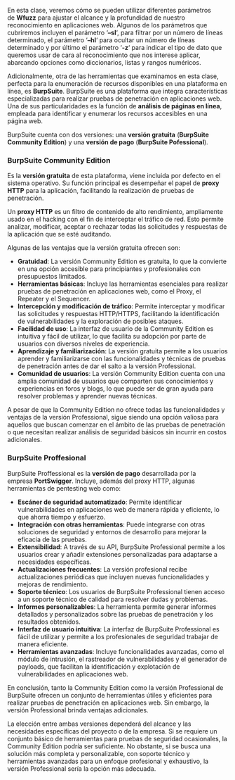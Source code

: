 En esta clase, veremos cómo se pueden utilizar diferentes parámetros de **Wfuzz** para ajustar el alcance y la profundidad de nuestro reconocimiento en aplicaciones web. Algunos de los parámetros que cubriremos incluyen el parámetro ‘**–sl**‘, para filtrar por un número de líneas determinado, el parámetro ‘**–hl**‘ para ocultar un número de líneas determinado y por último el parámetro ‘**-z**‘ para indicar el tipo de dato que queremos usar de cara al reconocimiento que nos interese aplicar, abarcando opciones como diccionarios, listas y rangos numéricos.

Adicionalmente, otra de las herramientas que examinamos en esta clase, perfecta para la enumeración de recursos disponibles en una plataforma en línea, es **BurpSuite**. BurpSuite es una plataforma que integra características especializadas para realizar pruebas de penetración en aplicaciones web. Una de sus particularidades es la función de **análisis de páginas en línea**, empleada para identificar y enumerar los recursos accesibles en una página web.

BurpSuite cuenta con dos versiones: una **versión gratuita** (**BurpSuite Community Edition**) y una **versión de pago** (**BurpSuite Pofessional**).

### BurpSuite Community Edition

Es la **versión gratuita** de esta plataforma, viene incluida por defecto en el sistema operativo. Su función principal es desempeñar el papel de **proxy HTTP** para la aplicación, facilitando la realización de pruebas de penetración.

Un **proxy HTTP** es un filtro de contenido de alto rendimiento, ampliamente usado en el hacking con el fin de interceptar el tráfico de red. Esto permite analizar, modificar, aceptar o rechazar todas las solicitudes y respuestas de la aplicación que se esté auditando.

Algunas de las ventajas que la versión gratuita ofrecen son:

- **Gratuidad**: La versión Community Edition es gratuita, lo que la convierte en una opción accesible para principiantes y profesionales con presupuestos limitados.
- **Herramientas básicas**: Incluye las herramientas esenciales para realizar pruebas de penetración en aplicaciones web, como el Proxy, el Repeater y el Sequencer.
- **Intercepción y modificación de tráfico**: Permite interceptar y modificar las solicitudes y respuestas HTTP/HTTPS, facilitando la identificación de vulnerabilidades y la exploración de posibles ataques.
- **Facilidad de uso**: La interfaz de usuario de la Community Edition es intuitiva y fácil de utilizar, lo que facilita su adopción por parte de usuarios con diversos niveles de experiencia.
- **Aprendizaje y familiarización**: La versión gratuita permite a los usuarios aprender y familiarizarse con las funcionalidades y técnicas de pruebas de penetración antes de dar el salto a la versión Professional.
- **Comunidad de usuarios**: La versión Community Edition cuenta con una amplia comunidad de usuarios que comparten sus conocimientos y experiencias en foros y blogs, lo que puede ser de gran ayuda para resolver problemas y aprender nuevas técnicas.

A pesar de que la Community Edition no ofrece todas las funcionalidades y ventajas de la versión Professional, sigue siendo una opción valiosa para aquellos que buscan comenzar en el ámbito de las pruebas de penetración o que necesitan realizar análisis de seguridad básicos sin incurrir en costos adicionales.

### BurpSuite Proffesional

BurpSuite Proffessional es la **versión de pago** desarrollada por la empresa **PortSwigger**. Incluye, además del proxy HTTP, algunas herramientas de pentesting web como:

- **Escáner de seguridad automatizado**: Permite identificar vulnerabilidades en aplicaciones web de manera rápida y eficiente, lo que ahorra tiempo y esfuerzo.
- **Integración con otras herramientas**: Puede integrarse con otras soluciones de seguridad y entornos de desarrollo para mejorar la eficacia de las pruebas.
- **Extensibilidad**: A través de su API, BurpSuite Professional permite a los usuarios crear y añadir extensiones personalizadas para adaptarse a necesidades específicas.
- **Actualizaciones frecuentes**: La versión profesional recibe actualizaciones periódicas que incluyen nuevas funcionalidades y mejoras de rendimiento.
- **Soporte técnico**: Los usuarios de BurpSuite Professional tienen acceso a un soporte técnico de calidad para resolver dudas y problemas.
- **Informes personalizables**: La herramienta permite generar informes detallados y personalizados sobre las pruebas de penetración y los resultados obtenidos.
- **Interfaz de usuario intuitiva**: La interfaz de BurpSuite Professional es fácil de utilizar y permite a los profesionales de seguridad trabajar de manera eficiente.
- **Herramientas avanzadas**: Incluye funcionalidades avanzadas, como el módulo de intrusión, el rastreador de vulnerabilidades y el generador de payloads, que facilitan la identificación y explotación de vulnerabilidades en aplicaciones web.

En conclusión, tanto la Community Edition como la versión Professional de BurpSuite ofrecen un conjunto de herramientas útiles y eficientes para realizar pruebas de penetración en aplicaciones web. Sin embargo, la versión Professional brinda ventajas adicionales.

La elección entre ambas versiones dependerá del alcance y las necesidades específicas del proyecto o de la empresa. Si se requiere un conjunto básico de herramientas para pruebas de seguridad ocasionales, la Community Edition podría ser suficiente. No obstante, si se busca una solución más completa y personalizable, con soporte técnico y herramientas avanzadas para un enfoque profesional y exhaustivo, la versión Professional sería la opción más adecuada.